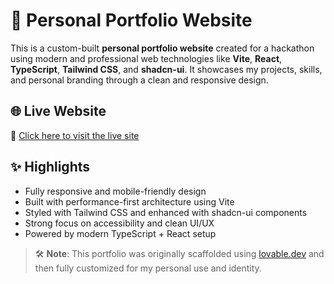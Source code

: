 # 💼 Personal Portfolio Website

This is a custom-built **personal portfolio website** created for a hackathon using modern and professional web technologies like **Vite**, **React**, **TypeScript**, **Tailwind CSS**, and **shadcn-ui**. It showcases my projects, skills, and personal branding through a clean and responsive design.

## 🌐 Live Website

🔗 [Click here to visit the live site](https://your-deployment-link.com)

## ✨ Highlights

- Fully responsive and mobile-friendly design
- Built with performance-first architecture using Vite
- Styled with Tailwind CSS and enhanced with shadcn-ui components
- Strong focus on accessibility and clean UI/UX
- Powered by modern TypeScript + React setup

> 🛠️ **Note**: This portfolio was originally scaffolded using [lovable.dev](https://lovable.dev) and then fully customized for my personal use and identity.
